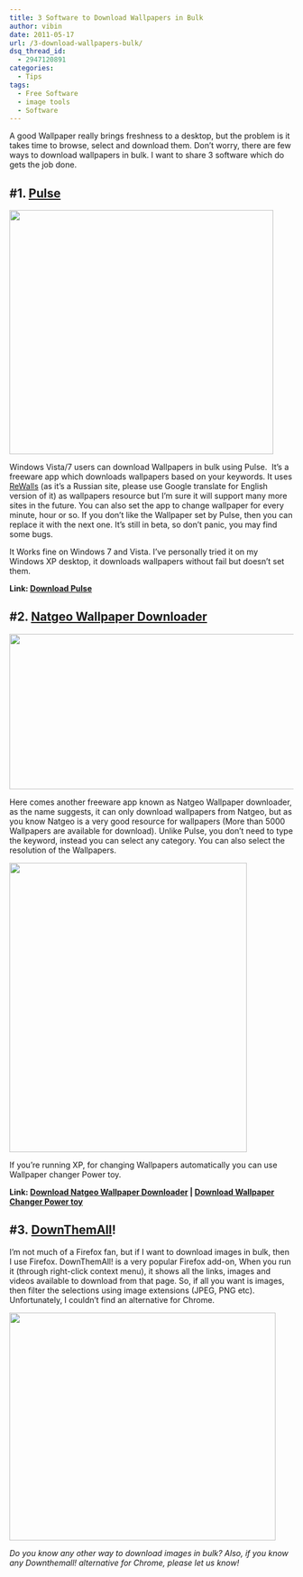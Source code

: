 ```yaml
---
title: 3 Software to Download Wallpapers in Bulk
author: vibin
date: 2011-05-17
url: /3-download-wallpapers-bulk/
dsq_thread_id:
  - 2947120891
categories:
  - Tips
tags:
  - Free Software
  - image tools
  - Software
---
```

A good Wallpaper really brings freshness to a desktop, but the problem is it takes time to browse, select and download them. Don&#8217;t worry, there are few ways to download wallpapers in bulk. I want to share 3 software which do gets the job done.

## #1. <a href="http://pulse.codeplex.com/" onclick="_gaq.push(['_trackEvent', 'outbound-article', 'http://pulse.codeplex.com/', 'Pulse']);" >Pulse</a>

[<img class="wp-image-51528" src="http://cdn.devilsworkshop.org/files/2011/05/wallpapers-bulk.png" alt="" width="468" height="432" />][1]

Windows Vista/7 users can download Wallpapers in bulk using Pulse.  It’s a freeware app which downloads wallpapers based on your keywords. It uses <a href="http://rewalls.com/" onclick="_gaq.push(['_trackEvent', 'outbound-article', 'http://rewalls.com/', 'ReWalls']);" >ReWalls</a> (as it&#8217;s a Russian site, please use Google translate for English version of it) as wallpapers resource but I’m sure it will support many more sites in the future. You can also set the app to change wallpaper for every minute, hour or so. If you don&#8217;t like the Wallpaper set by Pulse, then you can replace it with the next one. It&#8217;s still in beta, so don&#8217;t panic, you may find some bugs.

It Works fine on Windows 7 and Vista. I&#8217;ve personally tried it on my Windows XP desktop, it downloads wallpapers without fail but doesn&#8217;t set them.

**Link: <a href="http://pulse.codeplex.com/" onclick="_gaq.push(['_trackEvent', 'outbound-article', 'http://pulse.codeplex.com/', 'Download Pulse']);" >Download Pulse</a>**

## #2. <a href="http://apps.nozavi.com/downloads/viewcategory/1" onclick="_gaq.push(['_trackEvent', 'outbound-article', 'http://apps.nozavi.com/downloads/viewcategory/1', 'Natgeo Wallpaper Downloader']);" >Natgeo Wallpaper Downloader</a>

[<img src="http://cdn.devilsworkshop.org/files/2011/05/wallpapers-bulk-2.png" alt="" width="529" height="275" />][2]

Here comes another freeware app known as Natgeo Wallpaper downloader, as the name suggests, it can only download wallpapers from Natgeo, but as you know Natgeo is a very good resource for wallpapers (More than 5000 Wallpapers are available for download). Unlike Pulse, you don&#8217;t need to type the keyword, instead you can select any category. You can also select the resolution of the Wallpapers.

[<img src="http://cdn.devilsworkshop.org/files/2011/05/wallpapers-bulk-4.png" alt="" width="421" height="512" />][3]

If you&#8217;re running XP, for changing Wallpapers automatically you can use Wallpaper changer Power toy.

**Link: <a href="http://apps.nozavi.com/downloads/viewcategory/1" onclick="_gaq.push(['_trackEvent', 'outbound-article', 'http://apps.nozavi.com/downloads/viewcategory/1', 'Download Natgeo Wallpaper Downloader']);" >Download Natgeo Wallpaper Downloader</a> | <a href="http://www.microsoft.com/downloads/en/details.aspx?FamilyID=ce1d596b-6851-4948-ab76-b5ff22d37d69" onclick="_gaq.push(['_trackEvent', 'outbound-article', 'http://www.microsoft.com/downloads/en/details.aspx?FamilyID=ce1d596b-6851-4948-ab76-b5ff22d37d69', 'Download Wallpaper Changer Power toy']);" >Download Wallpaper Changer Power toy</a>**

## #3. <a href="https://addons.mozilla.org/en-US/firefox/addon/downthemall/" onclick="_gaq.push(['_trackEvent', 'outbound-article', 'https://addons.mozilla.org/en-US/firefox/addon/downthemall/', 'DownThemAll']);" >DownThemAll</a>!

I&#8217;m not much of a Firefox fan, but if I want to download images in bulk, then I use Firefox. DownThemAll! is a very popular Firefox add-on, When you run it (through right-click context menu), it shows all the links, images and videos available to download from that page. So, if all you want is images, then filter the selections using image extensions (JPEG, PNG etc). Unfortunately, I couldn&#8217;t find an alternative for Chrome.

[<img class="alignnone size-full wp-image-40271" src="http://cdn.devilsworkshop.org/files/2011/05/wallpapers-bulk-5.png" alt="" width="472" height="403" />][4]

*Do you know any other way to download images in bulk? Also, if you know any Downthemall! alternative for Chrome, please let us know!*

 [1]: http://cdn.devilsworkshop.org/files/2011/05/wallpapers-bulk.png
 [2]: http://cdn.devilsworkshop.org/files/2011/05/wallpapers-bulk-2.png
 [3]: http://cdn.devilsworkshop.org/files/2011/05/wallpapers-bulk-4.png
 [4]: http://cdn.devilsworkshop.org/files/2011/05/wallpapers-bulk-5.png
